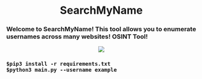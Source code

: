 <div align="center"> <h1> SearchMyName </h1></div>
<h3> Welcome to SearchMyName! This tool allows you to enumerate usernames across many websites! OSINT Tool! </h3>
<div align="center"> <img src="https://media2.giphy.com/media/H6E7CjSrSVWhgEV7E8/giphy.gif?cid=ecf05e478pm9qylq0bjnj9002lkilqx1yb032v8x58tik2nx&rid=giphy.gif&ct=s"></div>
<div>
  <h3>
<pre><code>$pip3 install -r requirements.txt </code>
<code>$python3 main.py --username example</code></pre>
  </h3>
</div>
